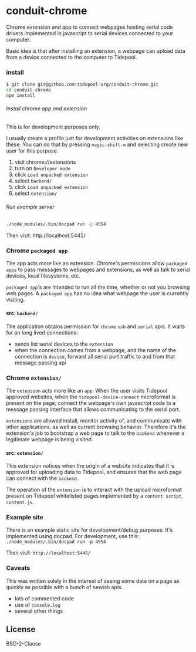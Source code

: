 # conduit-chrome

Chrome extension and app to connect webpages hosting serial code
drivers implemented in javascript to serial devices connected to your
computer.

Basic idea is that after installing an extension, a webpage can upload
data from a device connected to the computer to Tidepool.

### install

```bash
$ git clone git@github.com:tidepool-org/conduit-chrome.git
cd conduit-chrome
npm install
```
###### Install chrome app and extension
This is for development purposes only.

I usually create a profile just for development activities on
extensions like these.  You can do that by pressing `magic-shift-m`
and selecting create new user for this purpose.

1. visit chrome://extensions
1. turn on `Developer mode`
1. click `Load unpacked extension`
  1. select `backend/`
1. click `Load unpacked extension`
  1. select `extension/`

###### Run example server

```bash
./node_modules/.bin/docpad run -p 4554

```
Then visit: http://localhost:5445/

### Chrome `packaged app`

The app acts more like an extension.  Chrome's permissions allow
`packaged apps` to pass messages to webpages and extensions, as well
as talk to serial devices, local filesystems, etc.

`packaged app`'s are intended to run all the time, whether or not you
browsing web pages.  A `packaged app` has no idea what webpage the
user is currently visiting.

#### src: `backend/`

The application obtains permission for `chrome` `usb` and `serial`
apis.  It waits for an long lived connections:
  * sends list serial devices to the `extension`
  * when the connection comes from a webpage, and the name of the
    connection is `device`, forward all serial port traffic to and
    from that message passing api

### Chrome `extension/`
The `extension` acts more like an `app`.
When the user visits Tidepool approved websites, when the
`tidepool-device-connect` microformat is present on the page, connect
the webpage's own javascript code to a message passing interface that
allows communicating to the serial port.

`extensions` are allowed install, monitor activity of, and communicate
with other applications, as well as current browsing behavior.
Therefore it's the extension's job to bootstrap a web page to talk to
the `backend` whenever a legitimate webpage is being visited.

#### src: `extension/`

This extension notices when the origin of a website indicates that it
is approved for uploading data to Tidepool, and ensures that the web
page can connect with the `backend`.

The operation of the `extension` is to interact with the upload
microformat present on Tidepool whitelisted pages implemented by a
`content script`, `content.js`.

### Example site

There is an example static site for development/debug purposes.
It's implemented using docpad.
For development, use this:
`./node_modules/.bin/docpad run -p 4554`

Then visit: `http://localhost:5445/`

### Caveats

This was written solely in the interest of seeing some data on a page
as quickly as possible with a bunch of newish apis.

* lots of commented code
* use of `console.log`
* several other things


## License

BSD-2-Clause
